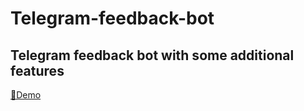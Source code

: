 # Telegram-feedback-bot
## Telegram feedback bot with some additional features
[💎Demo](https://t.me/ImSithijaBot)
